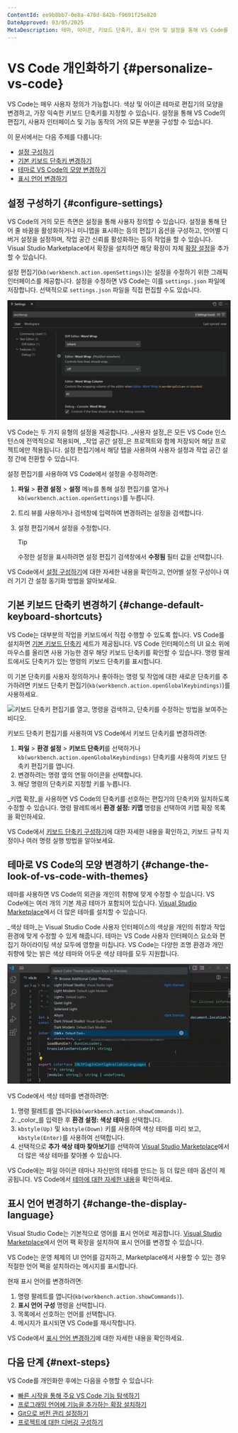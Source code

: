 ```yaml
---
ContentId: ee9b8bb7-0e8a-478d-842b-f9691f25e820
DateApproved: 03/05/2025
MetaDescription: 테마, 아이콘, 키보드 단축키, 표시 언어 및 설정을 통해 VS Code를 개인화하는 방법을 알아보세요.
---
```

# VS Code 개인화하기 {#personalize-vs-code}

VS Code는 매우 사용자 정의가 가능합니다. 색상 및 아이콘 테마로 편집기의 모양을 변경하고, 가장 익숙한 키보드 단축키를 지정할 수 있습니다. 설정을 통해 VS Code의 편집기, 사용자 인터페이스 및 기능 동작의 거의 모든 부분을 구성할 수 있습니다.

이 문서에서는 다음 주제를 다룹니다:

* [설정 구성하기](#configure-settings)
* [기본 키보드 단축키 변경하기](#change-default-keyboard-shortcuts)
* [테마로 VS Code의 모양 변경하기](#change-the-look-of-vs-code-with-themes)
* [표시 언어 변경하기](#change-the-display-language)

## 설정 구성하기 {#configure-settings}

VS Code의 거의 모든 측면은 설정을 통해 사용자 정의할 수 있습니다. 설정을 통해 단어 줄 바꿈을 활성화하거나 미니맵을 표시하는 등의 편집기 옵션을 구성하고, 언어별 디버거 설정을 설정하며, 작업 공간 신뢰를 활성화하는 등의 작업을 할 수 있습니다. Visual Studio Marketplace에서 확장을 설치하면 해당 확장이 자체 [확장 설정](/docs/getstarted/extensions.md#open-extension-settings)을 추가할 수 있습니다.

설정 편집기(`kb(workbench.action.openSettings)`)는 설정을 수정하기 위한 그래픽 인터페이스를 제공합니다. 설정을 수정하면 VS Code는 이를 `settings.json` 파일에 저장합니다. 선택적으로 `settings.json` 파일을 직접 편집할 수도 있습니다.

![설정 편집기를 보여주는 스크린샷, 'wordwrap'으로 필터링된 설정이 표시됩니다.](images/personalize-vscode/settings-search.png)

VS Code는 두 가지 유형의 설정을 제공합니다. _사용자 설정_은 모든 VS Code 인스턴스에 전역적으로 적용되며, _작업 공간 설정_은 프로젝트와 함께 저장되어 해당 프로젝트에만 적용됩니다. 설정 편집기에서 해당 탭을 사용하여 사용자 설정과 작업 공간 설정 간에 전환할 수 있습니다.

설정 편집기를 사용하여 VS Code에서 설정을 수정하려면:

1. **파일** > **환경 설정** > **설정** 메뉴를 통해 설정 편집기를 열거나 `kb(workbench.action.openSettings)`를 누릅니다.

1. 트리 뷰를 사용하거나 검색창에 입력하여 변경하려는 설정을 검색합니다.

1. 설정 편집기에서 설정을 수정합니다.

    > [!TIP]
    > 수정한 설정을 표시하려면 설정 편집기 검색창에서 **수정됨** 필터 값을 선택합니다.

VS Code에서 [설정 구성하기](/docs/editor/settings.md)에 대한 자세한 내용을 확인하고, 언어별 설정 구성이나 여러 기기 간 설정 동기화 방법을 알아보세요.

## 기본 키보드 단축키 변경하기 {#change-default-keyboard-shortcuts}

VS Code는 대부분의 작업을 키보드에서 직접 수행할 수 있도록 합니다. VS Code를 설치하면 [기본 키보드 단축키](/docs/reference/default-keybindings.md) 세트가 제공됩니다. VS Code 인터페이스의 UI 요소 위에 마우스를 올리면 사용 가능한 경우 해당 키보드 단축키를 확인할 수 있습니다. 명령 팔레트에서도 단축키가 있는 명령의 키보드 단축키를 표시합니다.

이 기본 단축키를 사용자 정의하거나 좋아하는 명령 및 작업에 대한 새로운 단축키를 추가하려면 키보드 단축키 편집기(`kb(workbench.action.openGlobalKeybindings)`)를 사용하세요.

![키보드 단축키 편집기를 열고, 명령을 검색하고, 단축키를 수정하는 방법을 보여주는 비디오.](images/personalize-vscode/keyboard-shortcuts.gif)

키보드 단축키 편집기를 사용하여 VS Code에서 키보드 단축키를 변경하려면:

1. **파일** > **환경 설정** > **키보드 단축키**를 선택하거나 `kb(workbench.action.openGlobalKeybindings)` 단축키를 사용하여 키보드 단축키 편집기를 엽니다.
1. 변경하려는 명령 옆의 연필 아이콘을 선택합니다.
1. 해당 명령의 단축키로 지정할 키를 누릅니다.

_키맵 확장_을 사용하면 VS Code의 단축키를 선호하는 편집기의 단축키와 일치하도록 수정할 수 있습니다. 명령 팔레트에서 **환경 설정: 키맵** 명령을 선택하여 키맵 확장 목록을 확인하세요.

VS Code에서 [키보드 단축키 구성하기](/docs/editor/keybindings.md)에 대한 자세한 내용을 확인하고, 키보드 규칙 지정이나 여러 명령 실행 방법을 알아보세요.

## 테마로 VS Code의 모양 변경하기 {#change-the-look-of-vs-code-with-themes}

테마를 사용하면 VS Code의 외관을 개인의 취향에 맞게 수정할 수 있습니다. VS Code에는 여러 개의 기본 제공 테마가 포함되어 있습니다. [Visual Studio Marketplace](https://marketplace.visualstudio.com/vscode)에서 더 많은 테마를 설치할 수 있습니다.

_색상 테마_는 Visual Studio Code 사용자 인터페이스의 색상을 개인의 취향과 작업 환경에 맞게 수정할 수 있게 해줍니다. 테마는 VS Code 사용자 인터페이스 요소와 편집기 하이라이팅 색상 모두에 영향을 미칩니다. VS Code는 다양한 조명 환경과 개인 취향에 맞는 밝은 색상 테마와 어두운 색상 테마를 모두 지원합니다.

![명령 팔레트에서 색상 테마를 미리 보는 방법을 보여주는 비디오.](images/personalize-vscode/themes_hero.gif)

VS Code에서 색상 테마를 변경하려면:

1. 명령 팔레트를 엽니다(`kb(workbench.action.showCommands)`).
1. _color_를 입력한 후 **환경 설정: 색상 테마**를 선택합니다.
1. `kbstyle(Up)` 및 `kbstyle(Down)` 키를 사용하여 색상 테마를 미리 보고, `kbstyle(Enter)`를 사용하여 선택합니다.
1. 선택적으로 **추가 색상 테마 찾아보기**를 선택하여 [Visual Studio Marketplace](https://marketplace.visualstudio.com/vscode)에서 더 많은 색상 테마를 찾아볼 수 있습니다.

VS Code에는 파일 아이콘 테마나 자신만의 테마를 만드는 등 더 많은 테마 옵션이 제공됩니다. VS Code에서 [테마에 대한 자세한 내용](/docs/editor/themes.md)을 확인하세요.

## 표시 언어 변경하기 {#change-the-display-language}

Visual Studio Code는 기본적으로 영어를 표시 언어로 제공합니다. [Visual Studio Marketplace](https://marketplace.visualstudio.com/search?target=VSCode&category=Language%20Packs&sortBy=Installs)에서 언어 팩 확장을 설치하여 표시 언어를 변경할 수 있습니다.

VS Code는 운영 체제의 UI 언어를 감지하고, Marketplace에서 사용할 수 있는 경우 적절한 언어 팩을 설치하라는 메시지를 표시합니다.

현재 표시 언어를 변경하려면:

1. 명령 팔레트를 엽니다(`kb(workbench.action.showCommands)`).
1. **표시 언어 구성** 명령을 선택합니다.
1. 목록에서 선호하는 언어를 선택합니다.
1. 메시지가 표시되면 VS Code를 재시작합니다.

VS Code에서 [표시 언어 변경하기](/docs/editor/locales.md)에 대한 자세한 내용을 확인하세요.

## 다음 단계 {#next-steps}

VS Code를 개인화한 후에는 다음을 수행할 수 있습니다:

* [빠른 시작을 통해 주요 VS Code 기능 탐색하기](/docs/getstarted/getting-started.md)
* [프로그래밍 언어에 기능을 추가하는 확장 설치하기](/docs/getstarted/extensions.md)
* [Git으로 버전 관리 설정하기](/docs/sourcecontrol/overview.md)
* [프로젝트에 대한 디버깅 구성하기](/docs/editor/debugging.md)